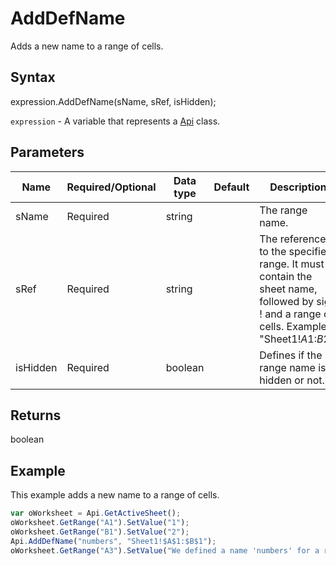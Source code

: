 # AddDefName

Adds a new name to a range of cells.

## Syntax

expression.AddDefName(sName, sRef, isHidden);

`expression` - A variable that represents a [Api](../Api.md) class.

## Parameters

| **Name** | **Required/Optional** | **Data type** | **Default** | **Description** |
| ------------- | ------------- | ------------- | ------------- | ------------- |
| sName | Required | string |  | The range name. |
| sRef | Required | string |  | The reference to the specified range. It must contain the sheet name, followed by sign ! and a range of cells. Example: "Sheet1!$A$1:$B$2". |
| isHidden | Required | boolean |  | Defines if the range name is hidden or not. |

## Returns

boolean

## Example

This example adds a new name to a range of cells.

```javascript
var oWorksheet = Api.GetActiveSheet();
oWorksheet.GetRange("A1").SetValue("1");
oWorksheet.GetRange("B1").SetValue("2");
Api.AddDefName("numbers", "Sheet1!$A$1:$B$1");
oWorksheet.GetRange("A3").SetValue("We defined a name 'numbers' for a range of cells A1:B1.");
```
